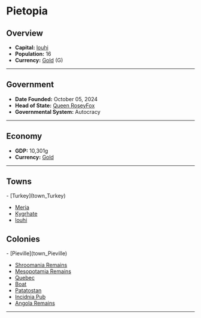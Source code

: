 <!--UNDEDITED FILE, remove this entire line if this file has been edited!-->
# <!--NAME-->Pietopia<!--NAME-->

## Overview

- **Capital:** <!--CAPITAL_LINK-->[louhi](louhi_town)<!--CAPITAL_LINK-->
- **Population:** <!--POPULATION-->16<!--POPULATION-->
- **Currency:** <!--CURRENCY_LINK-->[Gold](Gold_currency)<!--CURRENCY_LINK--> (<!--CURRENCY_ABV-->G<!--CURRENCY_ABV-->)

---

## Government

- **Date Founded:** <!--FOUNDED-->October 05, 2024<!--FOUNDED-->
- **Head of State:** <!--LEADER_TITLE_LINK-->[Queen RoseyFox](RoseyFox_user)<!--LEADER_TITLE_LINK-->
- **Governmental System:** <!--GOVERNMENT-->Autocracy<!--GOVERNMENT-->

---

## Economy

- **GDP:** <!--GDP-->10,301g<!--GDP-->
- **Currency:** <!--CURRENCY_LINK-->[Gold](Gold_currency)<!--CURRENCY_LINK-->

---

## Towns

<!--TOWNS-->- [Turkey](town_Turkey)
- [Meria](town_Meria)
- [Kygrhate](town_Kygrhate)
- [louhi](town_louhi)<!--TOWNS-->

## Colonies

<!--COLONIES-->- [Pieville](town_Pieville)
- [Shroomania Remains](town_Shroomania_Remains)
- [Mesopotamia Remains](town_Mesopotamia_Remains)
- [Quebec](town_Quebec)
- [Boat](town_Boat)
- [Patatostan](town_Patatostan)
- [Incidnia Pub](town_Incidnia_Pub)
- [Angola Remains](town_Angola_Remains)<!--COLONIES-->

---